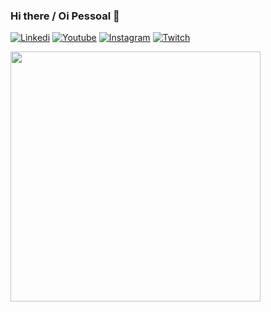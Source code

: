   ### Hi there / Oi Pessoal 👋
  
  [![Linkedi](https://img.shields.io/badge/LinkedIn-0077B5?style=for-the-badge&logo=linkedin&logoColor=white)](https://www.linkedin.com/in/thiagoatl/)
          [![Youtube](https://img.shields.io/badge/YouTube-FF0000?style=for-the-badge&logo=youtube&logoColor=whit)](https://www.youtube.com/channel/UC8yh4Ow0PjzE3xmGadDOing)
          [![Instagram](https://img.shields.io/badge/Instagram-E4405F?style=for-the-badge&logo=instagram&logoColor=white)](https://instagram.com/thiagoatl_)
          [![Twitch](https://img.shields.io/badge/Twitch-9146FF?style=for-the-badge&logo=twitch&logoColor=white)](https://twitch.tv/thiagoatl)
          

   <img height = "400" weight = "400" src="https://cdn.jsdelivr.net/gh/devicons/devicon/icons/java/java-original-wordmark.svg" />
   
